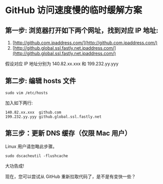 # GitHub 访问速度慢的临时缓解方案

## 第一步: 浏览器打开如下两个网址，找到对应 IP 地址:

1. [http://github.com.ipaddress.com/](http://github.com.ipaddress.com/)
2. [http://github.global.ssl.fastly.net.ipaddress.com/](http://github.global.ssl.fastly.net.ipaddress.com/)

假设对应 IP 地址分别为 140.82.xx.xxx 和 199.232.yy.yyy

## 第二步: 编辑 hosts 文件

```
sudo vim /etc/hosts
```

加入如下两行:

```
140.82.xx.xxx  github.com
199.232.yy.yyy github.global.ssl.fastly.net
```

## 第三步：更新 DNS 缓存（仅限 Mac 用户）

Linux 用户请忽略此步骤。

```
sudo dscacheutil -flushcache
```

大功告成!

现在，您可以尝试从 GitHub 重新拉取代码了，是不是有变快一些？
